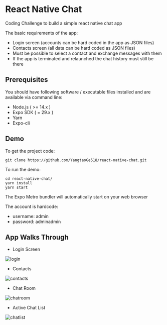 # React Native Chat
Coding Challenge to build a simple react native chat app

The basic requirements of the app:

* Login screen (accounts can be hard coded in the app as JSON files)
* Contacts screen (all data can be hard coded as JSON files)
* Must be possible to select a contact and exchange messages with them
* If the app is terminated and relaunched the chat history must still be there

## Prerequisites
You should have following software / executable files installed and are available via command line:
* Node.js ( >= 14.x )
* Expo SDK ( = 29.x )
* Yarn
* Expo-cli

## Demo
To get the project code:
```
git clone https://github.com/YangtaoGe518/react-native-chat.git
```
To run the demo:
```
cd react-native-chat/
yarn install
yarn start
```

The Expo Metro bundler will automatically start on your web browser

The account is hardcode:
* username: admin
* password: adminadmin

## App Walks Through
* Login Screen 

![login](./assets/readme/login.png)
* Contacts

![contacts](./assets/readme/contacts.png)
* Chat Room

![chatroom](./assets/readme/chatroom.png)
* Active Chat List

![chatlist](./assets/readme/chatlist.png)
